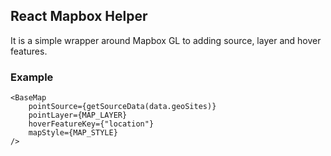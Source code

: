 ## React Mapbox Helper

It is a simple wrapper around Mapbox GL to adding source, layer and hover features.

### Example

```
<BaseMap
    pointSource={getSourceData(data.geoSites)}
    pointLayer={MAP_LAYER}
    hoverFeatureKey={"location"}
    mapStyle={MAP_STYLE}
/>
```
